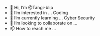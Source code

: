 - 👋 Hi, I’m @Tangi-blip
- 👀 I’m interested in ... Coding
- 🌱 I’m currently learning ... Cyber Security
- 💞️ I’m looking to collaborate on ...
- 📫 How to reach me ...

<!---
Tangi-blip/Tangi-blip is a ✨ special ✨ repository because its `README.md` (this file) appears on your GitHub profile.
You can click the Preview link to take a look at your changes.
--->
